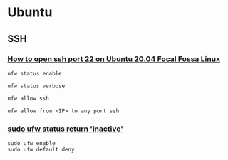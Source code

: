 # Ubuntu

## SSH

### [How to open ssh port 22 on Ubuntu 20.04 Focal Fossa Linux](https://linuxconfig.org/how-to-open-ssh-port-22-on-ubuntu-20-04-focal-fossa-linux)

```shell
ufw status enable

ufw status verbose

ufw allow ssh

ufw allow from <IP> to any port ssh
```

### [sudo ufw status return 'inactive'](https://www.digitalocean.com/community/questions/sudo-ufw-status-return-inactive)

```shell
sudo ufw enable
sudo ufw default deny
```
